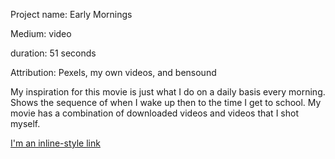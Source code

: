 Project name: Early Mornings

Medium: video

duration: 51 seconds

Attribution: Pexels, my own videos, and bensound

  My inspiration for this movie is just what I do on a daily basis every morning. Shows the sequence of when I wake up then to the time I get to school. My movie has a combination of downloaded videos and videos that I shot myself. 

[I'm an inline-style link](https://youtu.be/6GryzyHdmU0)
